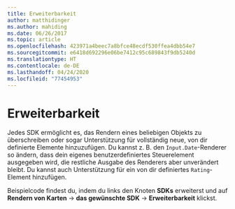 ```yaml
---
title: Erweiterbarkeit
author: matthidinger
ms.author: mahiding
ms.date: 06/26/2017
ms.topic: article
ms.openlocfilehash: 423971a4beec7a8bfce48ecdf530ffea4dbb54e7
ms.sourcegitcommit: e6418d692296e06be7412c95c689843f9db5240d
ms.translationtype: HT
ms.contentlocale: de-DE
ms.lasthandoff: 04/24/2020
ms.locfileid: "77454953"
---
```

# <a name="extensibility"></a>Erweiterbarkeit

Jedes SDK ermöglicht es, das Rendern eines beliebigen Objekts zu überschreiben oder sogar Unterstützung für vollständig neue, von dir definierte Elemente hinzuzufügen.  Du kannst z. B. den `Input.Date`-Renderer so ändern, dass dein eigenes benutzerdefiniertes Steuerelement ausgegeben wird, die restliche Ausgabe des Renderers aber unverändert bleibt. Du kannst auch Unterstützung für ein von dir definiertes `Rating`-Element hinzufügen.

Beispielcode findest du, indem du links den Knoten **SDKs** erweiterst und auf **Rendern von Karten** -> **das gewünschte SDK** -> **Erweiterbarkeit** klickst.

